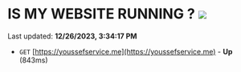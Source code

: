 # IS MY WEBSITE RUNNING ? [![](https://img.shields.io/static/v1?label=Sponsor&message=%E2%9D%A4&logo=GitHub&color=%23fe8e86)](https://github.com/sponsors/<username>)

Last updated: **12/26/2023, 3:34:17 PM**

- `GET` [https://youssefservice.me](https://youssefservice.me) - **Up** (843ms)

